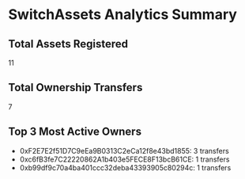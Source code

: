 # SwitchAssets Analytics Summary
## Total Assets Registered
11
## Total Ownership Transfers
7
## Top 3 Most Active Owners
- 0xF2E7E2f51D7C9eEa9B0313C2eCa12f8e43bd1855: 3 transfers
- 0xc6fB3fe7C22220862A1b403e5FECE8F13bcB61CE: 1 transfers
- 0xb99df9c70a4ba401ccc32deba43393905c80294c: 1 transfers
